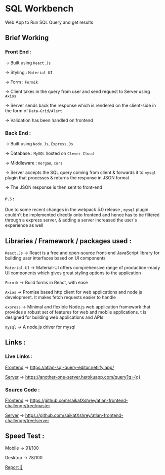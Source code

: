 # SQL Workbench

Web App to Run SQL Query and get results

## Brief Working

### Front End :

→ Built using `React.Js`

→ Styling : `Material-UI`

→ Form : `Formik`

→ Client takes in the query from user and send request to Server using `Axios`

→ Server sends back the response which is rendered on the client-side in the form of `Data-Grid/Alert`

→ Validation has been handled on frontend

### Back End :

→ Built using `Node.Js`, `Express.Js`

→ Database : `MySQL` hosted on `Clever-Cloud`

→ Middleware : `morgan`, `cors`

→ Server accepts the SQL query coming from client & forwards it to `mysql` plugin that processes & returns the response in JSON format

→ The JSON response is then sent to front-end

#### `P.S` :

Due to some recent changes in the webpack 5.0 release , `mysql` plugin couldn't be implemented directly onto frontend and hence has to be filtered through a express server, & adding a server increased the user's experience as well

## Libraries / Framework / packages used :

`React.Js` → React is a free and open-source front-end JavaScript library for building user interfaces based on UI components

`Material-UI` → Material-UI offers comprehensive range of production-ready UI components which gives great styling options to the application

`Formik` → Build forms in React, with ease

`Axios` → Promise based http client for web applications and node js development. It makes fetch requests easier to handle

`express` → Minimal and flexible Node.js web application framework that provides a robust set of features for web and mobile applications. t is designed for building web applications and APIs

`mysql` → A node.js driver for mysql

## Links :

### Live Links :

[Frontend](https://atlan-sql-query-editor.netlify.app/) → https://atlan-sql-query-editor.netlify.app/

[Server](https://another-one-server.herokuapp.com/) → https://another-one-server.herokuapp.com/query?q={q}

### Source Code :

[Frontend](https://github.com/saikatXshrey/atlan-frontend-challenge/tree/master) → https://github.com/saikatXshrey/atlan-frontend-challenge/tree/master

[Server](https://github.com/saikatXshrey/atlan-frontend-challenge/tree/server) → https://github.com/saikatXshrey/atlan-frontend-challenge/tree/server

## Speed Test :

Mobile → 91/100

Desktop → 78/100

[Report 🚀](https://www.browserstack.com/speedlab/report/ace52103e09cbe98b5ecedac9f09c5d0b7c35901)
